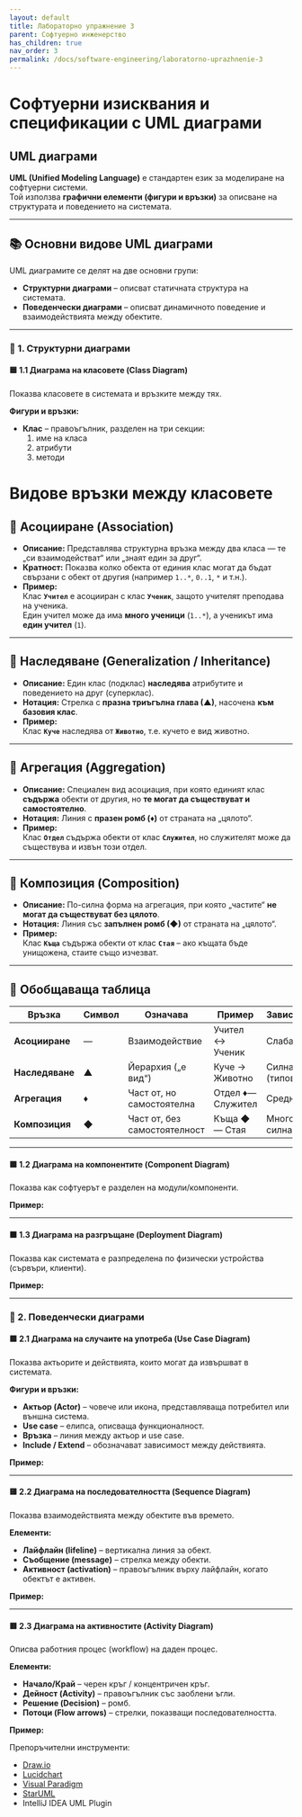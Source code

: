 ```yaml
---
layout: default
title: Лабораторно упражнение 3
parent: Софтуерно инженерство
has_children: true
nav_order: 3
permalink: /docs/software-engineering/laboratorno-uprazhnenie-3
---
```


# Софтуерни изисквания и спецификации с UML диаграми

##  UML диаграми

**UML (Unified Modeling Language)** е стандартен език за моделиране на софтуерни системи.  
Той използва **графични елементи (фигури и връзки)** за описване на структурата и поведението на системата.

---

## 📚 Основни видове UML диаграми

UML диаграмите се делят на две основни групи:

- **Структурни диаграми** – описват статичната структура на системата.
- **Поведенчески диаграми** – описват динамичното поведение и взаимодействията между обектите.

---

### 🧱 1. Структурни диаграми

#### 🟦 1.1 Диаграма на класовете (Class Diagram)
Показва класовете в системата и връзките между тях.

**Фигури и връзки:**
- **Клас** – правоъгълник, разделен на три секции:  
  1. име на класа  
  2. атрибути  
  3. методи  

# Видове връзки между класовете

## 🔹 Асоцииране (Association)
- **Описание:** Представлява структурна връзка между два класа — те „си взаимодействат“ или „знаят един за друг“.  
- **Кратност:** Показва колко обекта от единия клас могат да бъдат свързани с обект от другия (например `1..*`, `0..1`, `*` и т.н.).  
- **Пример:**  
  Клас **`Учител`** е асоцииран с клас **`Ученик`**, защото учителят преподава на ученика.  
  Един учител може да има **много ученици** (`1..*`), а ученикът има **един учител** (`1`).

---

## 🔹 Наследяване (Generalization / Inheritance)
- **Описание:** Един клас (подклас) **наследява** атрибутите и поведението на друг (суперклас).  
- **Нотация:** Стрелка с **празна триъгълна глава (▲)**, насочена **към базовия клас**.  
- **Пример:**  
  Клас **`Куче`** наследява от **`Животно`**, т.е. кучето е вид животно.

---

## 🔹 Агрегация (Aggregation)
- **Описание:** Специален вид асоциация, при която единият клас **съдържа** обекти от другия, но **те могат да съществуват и самостоятелно**.  
- **Нотация:** Линия с **празен ромб (♦)** от страната на „цялото“.  
- **Пример:**  
  Клас **`Отдел`** съдържа обекти от клас **`Служител`**, но служителят може да съществува и извън този отдел.

---

## 🔹 Композиция (Composition)
- **Описание:** По-силна форма на агрегация, при която „частите“ **не могат да съществуват без цялото**.  
- **Нотация:** Линия със **запълнен ромб (◆)** от страната на „цялото“.  
- **Пример:**  
  Клас **`Къща`** съдържа обекти от клас **`Стая`** – ако къщата бъде унищожена, стаите също изчезват.

---

## 📘 Обобщаваща таблица

| Връзка | Символ | Означава | Пример | Зависимост |
|---------|---------|-----------|----------|--------------|
| **Асоцииране** | — | Взаимодействие | Учител ↔ Ученик | Слаба |
| **Наследяване** | ▲ | Йерархия („е вид“) | Куче → Животно | Силна (типова) |
| **Агрегация** | ♦ | Част от, но самостоятелна | Отдел ♦— Служител | Средна |
| **Композиция** | ◆ | Част от, без самостоятелност | Къща ◆— Стая | Много силна |


---

#### 🟩 1.2 Диаграма на компонентите (Component Diagram)
Показва как софтуерът е разделен на модули/компоненти.

**Пример:**


---

#### 🟧 1.3 Диаграма на разгръщане (Deployment Diagram)
Показва как системата е разпределена по физически устройства (сървъри, клиенти).

**Пример:**


---

### 🔄 2. Поведенчески диаграми

#### 🟪 2.1 Диаграма на случаите на употреба (Use Case Diagram)
Показва актьорите и действията, които могат да извършват в системата.

**Фигури и връзки:**
- **Актьор (Actor)** – човече или икона, представляваща потребител или външна система.
- **Use case** – елипса, описваща функционалност.
- **Връзка** – линия между актьор и use case.
- **Include / Extend** – обозначават зависимост между действията.

**Пример:**


---

#### 🟨 2.2 Диаграма на последователността (Sequence Diagram)
Показва взаимодействията между обектите във времето.

**Елементи:**
- **Лайфлайн (lifeline)** – вертикална линия за обект.
- **Съобщение (message)** – стрелка между обекти.
- **Активност (activation)** – правоъгълник върху лайфлайн, когато обектът е активен.

**Пример:**


---

#### 🟥 2.3 Диаграма на активностите (Activity Diagram)
Описва работния процес (workflow) на даден процес.

**Елементи:**
- **Начало/Край** – черен кръг / концентричен кръг.
- **Дейност (Activity)** – правоъгълник със заоблени ъгли.
- **Решение (Decision)** – ромб.
- **Потоци (Flow arrows)** – стрелки, показващи последователността.

**Пример:**

Препоръчителни инструменти:
- [Draw.io](https://app.diagrams.net)
- [Lucidchart](https://www.lucidchart.com)
- [Visual Paradigm](https://www.visual-paradigm.com)
- [StarUML](https://staruml.io)
- IntelliJ IDEA UML Plugin